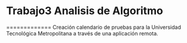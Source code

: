 # Trabajo3 Analisis de Algoritmo
=============
Creación calendario de pruebas para la Universidad Tecnológica Metropolitana a través de una aplicación remota.

